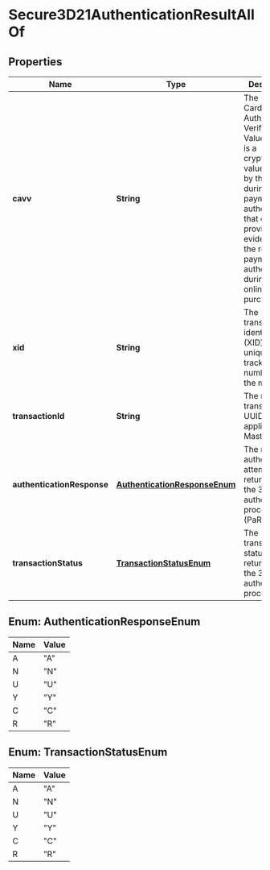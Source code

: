 

# Secure3D21AuthenticationResultAllOf

## Properties

Name | Type | Description | Notes
------------ | ------------- | ------------- | -------------
**cavv** | **String** | The Cardholder Authentication Verification Value (CAVV) is a cryptographic value derived by the issuer during payment authentication that can provide evidence of the results of payment authentication during an online purchase. |  [optional]
**xid** | **String** | The transaction identifier (XID) is a unique tracking number set by the merchant. |  [optional]
**transactionId** | **String** | The response transaction UUID. Only applicable to MasterCard. |  [optional]
**authenticationResponse** | [**AuthenticationResponseEnum**](#AuthenticationResponseEnum) | The result of authentication attempt returned by the 3D Secure authentication process (PaRes). |  [optional]
**transactionStatus** | [**TransactionStatusEnum**](#TransactionStatusEnum) | The transaction status as returned by the 3D Secure authentication process. |  [optional]



## Enum: AuthenticationResponseEnum

Name | Value
---- | -----
A | &quot;A&quot;
N | &quot;N&quot;
U | &quot;U&quot;
Y | &quot;Y&quot;
C | &quot;C&quot;
R | &quot;R&quot;



## Enum: TransactionStatusEnum

Name | Value
---- | -----
A | &quot;A&quot;
N | &quot;N&quot;
U | &quot;U&quot;
Y | &quot;Y&quot;
C | &quot;C&quot;
R | &quot;R&quot;



